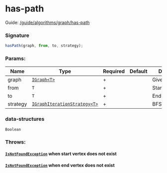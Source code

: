 # has-path

Guide: [/guide/algorithms/graph/has-path](/guide/algorithms/graph/has-path)

### Signature

```ts
hasPath(graph, from, to, strategy);
```

### Params:

| Name     | Type                                                                          | Required | Default | Description      |
|----------|-------------------------------------------------------------------------------|----------|---------|------------------|
| graph    | [`IGraph<T>`](/api/types/interfaces#IGraph)                                   | +        |         | Given graph      |
| from     | `T`                                                                           | +        |         | Start of path    |
| to       | `T`                                                                           | +        |         | End of path      |
| strategy | [`IGraphIterationStrategy<T>`](/api/types/interfaces#IGraphIterationStrategy) | +        |         | BFS/DFS/Dijkstra |

### data-structures

`Boolean`

### Throws:

#### [`IsNotFoundException`](/api/exceptions/state) when start vertex does not exist

#### [`IsNotFoundException`](/api/exceptions/state) when end vertex does not exist
